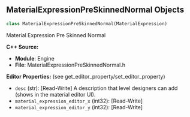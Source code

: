 ## MaterialExpressionPreSkinnedNormal Objects

```python
class MaterialExpressionPreSkinnedNormal(MaterialExpression)
```

Material Expression Pre Skinned Normal

**C++ Source:**

- **Module**: Engine
- **File**: MaterialExpressionPreSkinnedNormal.h

**Editor Properties:** (see get_editor_property/set_editor_property)

- ``desc`` (str):  [Read-Write] A description that level designers can add (shows in the material editor UI).
- ``material_expression_editor_x`` (int32):  [Read-Write]
- ``material_expression_editor_y`` (int32):  [Read-Write]

<a id="unreal.MaterialExpressionPreSkinnedPosition"></a>